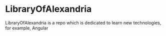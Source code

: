 LibraryOfAlexandria
===================

LibraryOfAlexandria is a repo which is dedicated to learn new technologies, for example, Angular
